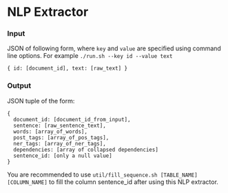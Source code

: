 # NLP Extractor

### Input

JSON of following form, where `key` and `value` are specified using command line options. For example `./run.sh --key id --value text`

    { id: [document_id], text: [raw_text] }

### Output

JSON tuple of the form:

    {
      document_id: [document_id_from_input],
      sentence: [raw_sentence_text],
      words: [array_of_words],
      post_tags: [array_of_pos_tags],
      ner_tags: [array_of_ner_tags],
      dependencies: [array of collapsed dependencies]
      sentence_id: [only a null value]
    }

You are recommended to use `util/fill_sequence.sh [TABLE_NAME] [COLUMN_NAME]` to fill the column sentence_id after using this NLP extractor.
